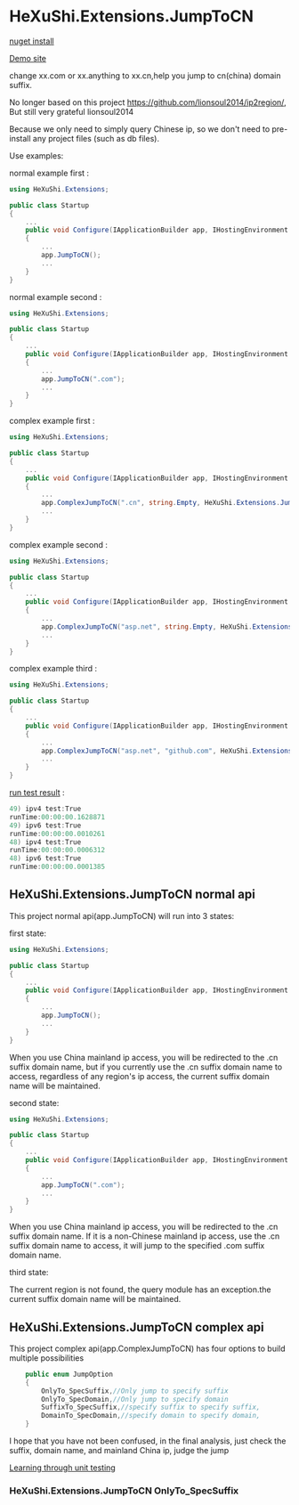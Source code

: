 # HeXuShi.Extensions.JumpToCN
[nuget install](https://www.nuget.org/packages/HeXuShi.Extensions.JumpToCN/)

[Demo site](http://jumptotest.killsb.com)

change xx.com or xx.anything to xx.cn,help you jump to cn(china) domain suffix.


No longer based on this project https://github.com/lionsoul2014/ip2region/, But still very grateful lionsoul2014

Because we only need to simply query Chinese ip, so we don't need to pre-install any project files (such as db files).


Use examples:

normal example first :

```csharp
using HeXuShi.Extensions;

public class Startup
{
    ...
    public void Configure(IApplicationBuilder app, IHostingEnvironment env)
    {
        ...
        app.JumpToCN();
        ...
    }
}
```

normal example second :

```csharp
using HeXuShi.Extensions;

public class Startup
{
    ...
    public void Configure(IApplicationBuilder app, IHostingEnvironment env)
    {
        ...
        app.JumpToCN(".com");
        ...
    }
}
```

complex example first :

```csharp
using HeXuShi.Extensions;

public class Startup
{
    ...
    public void Configure(IApplicationBuilder app, IHostingEnvironment env)
    {
        ...
        app.ComplexJumpToCN(".cn", string.Empty, HeXuShi.Extensions.JumpOption.OnlyTo_SpecSuffix);
        ...
    }
}
```

complex example second :

```csharp
using HeXuShi.Extensions;

public class Startup
{
    ...
    public void Configure(IApplicationBuilder app, IHostingEnvironment env)
    {
        ...
        app.ComplexJumpToCN("asp.net", string.Empty, HeXuShi.Extensions.JumpOption.OnlyTo_SpecDomain);
        ...
    }
}
```
complex example third :

```csharp
using HeXuShi.Extensions;

public class Startup
{
    ...
    public void Configure(IApplicationBuilder app, IHostingEnvironment env)
    {
        ...
        app.ComplexJumpToCN("asp.net", "github.com", HeXuShi.Extensions.JumpOption.DomainTo_SpecDomain);
        ...
    }
}
```

[run test result](https://github.com/HeXuShi/HeXuShi.Extensions/blob/master/isChinaIp_runTestResult.md) :

```powershell
49) ipv4 test:True
runTime:00:00:00.1628871
49) ipv6 test:True
runTime:00:00:00.0010261
48) ipv4 test:True
runTime:00:00:00.0006312
48) ipv6 test:True
runTime:00:00:00.0001385
```
## HeXuShi.Extensions.JumpToCN normal api

This project normal api(app.JumpToCN) will run into 3 states:

first state:

```csharp
using HeXuShi.Extensions;

public class Startup
{
    ...
    public void Configure(IApplicationBuilder app, IHostingEnvironment env)
    {
        ...
        app.JumpToCN();
        ...
    }
}
```

When you use China mainland ip access, you will be redirected to the .cn suffix domain name, but if you currently use the .cn suffix domain name to access, regardless of any region's ip access, the current suffix domain name will be maintained.

second state:


```csharp
using HeXuShi.Extensions;

public class Startup
{
    ...
    public void Configure(IApplicationBuilder app, IHostingEnvironment env)
    {
        ...
        app.JumpToCN(".com");
        ...
    }
}
```

When you use China mainland ip access, you will be redirected to the .cn suffix domain name. If it is a non-Chinese mainland ip access, use the .cn suffix domain name to access, it will jump to the specified .com suffix domain name.

third state:

The current region is not found, the query module has an exception.the current suffix domain name will be maintained.

## HeXuShi.Extensions.JumpToCN complex api

This project complex api(app.ComplexJumpToCN) has four options to build multiple possibilities

```csharp
    public enum JumpOption
    {
        OnlyTo_SpecSuffix,//Only jump to specify suffix
        OnlyTo_SpecDomain,//Only jump to specify domain
        SuffixTo_SpecSuffix,//specify suffix to specify suffix,
        DomainTo_SpecDomain,//specify domain to specify domain,
    }
```

I hope that you have not been confused, in the final analysis, just check the suffix, domain name, and mainland China ip, judge the jump

[Learning through unit testing](https://github.com/HeXuShi/HeXuShi.Extensions/blob/master/Tests/JumpToCNTests/TestJumpToHandleRequest.cs)

### HeXuShi.Extensions.JumpToCN OnlyTo_SpecSuffix